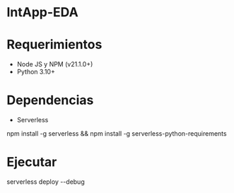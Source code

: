 # IntApp-EDA


# Requerimientos
- Node JS y NPM (v21.1.0+)
- Python 3.10+

# Dependencias
- Serverless 

npm install -g serverless && npm install -g serverless-python-requirements

# Ejecutar
serverless deploy --debug
